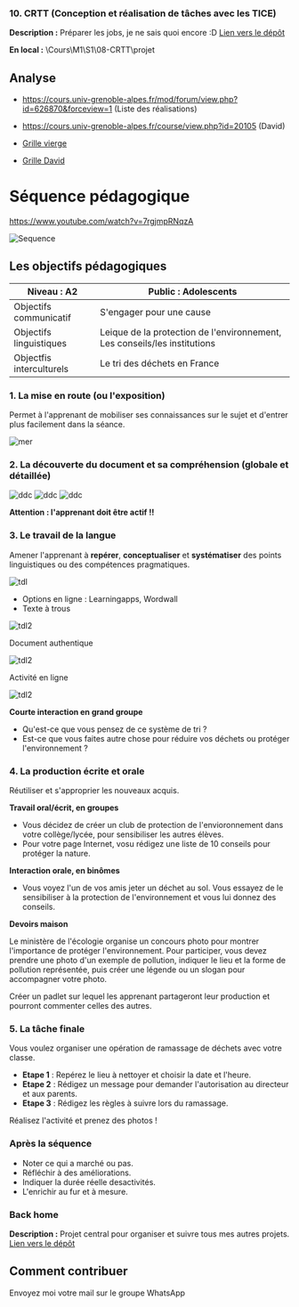 ### 10. CRTT (Conception et réalisation de tâches avec les TICE)

**Description :** Préparer les jobs, je ne sais quoi encore :D
[Lien vers le dépôt](https://github.com/ugadavid/ugacrtt)

**En local :** \Cours\M1\S1\08-CRTT\projet

## Analyse
- https://cours.univ-grenoble-alpes.fr/mod/forum/view.php?id=626870&forceview=1 (Liste des réalisations)
- https://cours.univ-grenoble-alpes.fr/course/view.php?id=20105 (David)

- [Grille vierge](grilledanalyse.md)
- [Grille David](grilledanalyseDavid.md)

# Séquence pédagogique

https://www.youtube.com/watch?v=7rgjmpRNqzA

![Sequence](/images/sequence.png)

## Les objectifs pédagogiques

| Niveau : A2              | Public : Adolescents                                                      |
| ------------------------ | ------------------------------------------------------------------------- |
| Objectifs communicatif   | S'engager pour une cause                                                  |
| Objectifs linguistiques  | Leique de la protection de l'environnement, Les conseils/les institutions |
| Objectfis interculturels | Le tri des déchets en France                                              |

### 1. La mise en route (ou l'exposition)

Permet à l'apprenant de mobiliser ses connaissances sur le sujet et d'entrer plus facilement dans la séance.

![mer](/images/img1.png)

### 2. La découverte du document et sa compréhension (globale et détaillée)

![ddc](/images/img2.png)
![ddc](/images/img2.2.png)
![ddc](/images/img2.3.png)

**Attention : l'apprenant doit être actif !!**

### 3. Le travail de la langue

Amener l'apprenant à **repérer**, **conceptualiser** et **systématiser** des points linguistiques ou des compétences pragmatiques.

![tdl](/images/img3.png)

- Options en ligne : Learningapps, Wordwall
- Texte à trous

![tdl2](/images/img3.2.png)

Document authentique

![tdl2](/images/img3.3.png)

Activité en ligne

![tdl2](/images/img3.4.png)

**Courte interaction en grand groupe**

- Qu'est-ce que vous pensez de ce système de tri ?
- Est-ce que vous faites autre chose pour réduire vos déchets ou protéger l'environnement ?

### 4. La production écrite et orale

Réutiliser et s'approprier les nouveaux acquis.

**Travail oral/écrit, en groupes**

- Vous décidez de créer un club de protection de l'envioronnement dans votre collège/lycée, pour sensibiliser les autres élèves.
- Pour votre page Internet, vosu rédigez une liste de 10 conseils pour protéger la nature.

**Interaction orale, en binômes**

- Vous voyez l'un de vos amis jeter un déchet au sol. Vous essayez de le sensibiliser à la protection de l'environnement et vous lui donnez des conseils.

**Devoirs maison**

Le ministère de l'écologie organise un concours photo pour montrer l'importance de protéger l'environnement.
Pour participer, vous devez prendre une photo d'un exemple de pollution, indiquer le lieu et la forme de pollution représentée, puis créer une légende ou un slogan pour accompagner votre photo.

Créer un padlet sur lequel les apprenant partageront leur production et pourront commenter celles des autres.

### 5. La tâche finale

Vous voulez organiser une opération de ramassage de déchets avec votre classe.

- **Etape 1** : Repérez le lieu à nettoyer et choisir la date et l'heure.
- **Etape 2** : Rédigez un message pour demander l'autorisation au directeur et aux parents.
- **Etape 3** : Rédigez les règles à suivre lors du ramassage.

Réalisez l'activité et prenez des photos !

### Après la séquence

- Noter ce qui a marché ou pas.
- Réfléchir à des améliorations.
- Indiquer la durée réelle desactivités.
- L'enrichir au fur et à mesure.

### Back home

**Description :** Projet central pour organiser et suivre tous mes autres projets.
[Lien vers le dépôt](https://github.com/ugadavid/project-manager)

## Comment contribuer

Envoyez moi votre mail sur le groupe WhatsApp

